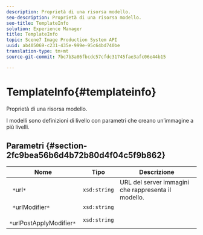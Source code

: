 ```yaml
---
description: Proprietà di una risorsa modello.
seo-description: Proprietà di una risorsa modello.
seo-title: TemplateInfo
solution: Experience Manager
title: TemplateInfo
topic: Scene7 Image Production System API
uuid: ab405069-c231-435e-999e-95c64bd740be
translation-type: tm+mt
source-git-commit: 7bc7b3a86fbcdc57cfdc31745fae3afc06e44b15

---
```



# TemplateInfo{#templateinfo}

Proprietà di una risorsa modello.

I modelli sono definizioni di livello con parametri che creano un’immagine a più livelli.

## Parametri {#section-2fc9bea56b6d4b72b80d4f04c5f9b862}

| Nome | Tipo | Descrizione |
|---|---|---|
| ` *`url`*` | `xsd:string` | URL del server immagini che rappresenta il modello. |
| ` *`urlModifier`*` | `xsd:string` |  |
| ` *`urlPostApplyModifier`*` | `xsd:string` |  |


